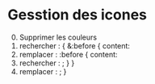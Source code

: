 # Gesstion des icones

0. Supprimer les couleurs
1. rechercher  : 
{
  &:before {
    content: 
2. remplacer : 
:before { content: 
3. rechercher : 
; 
  }
}
4. remplacer : 
; }
